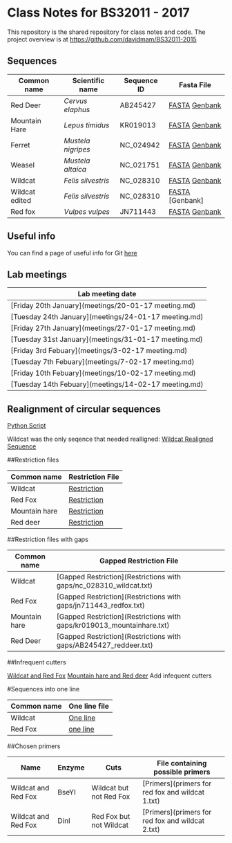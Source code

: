
# Class Notes for BS32011 - 2017

This repository is the shared repository for class notes and code. The project overview is at https://github.com/davidmam/BS32011-2015 

## Sequences


| Common name | Scientific name | Sequence ID | Fasta File |
|---|---|---|---|
| Red Deer | _Cervus elaphus_ | AB245427 | [FASTA](sequences/reddeer.fasta) [Genbank](sequences/reddeer.gb) |
| Mountain Hare | _Lepus timidus_ | KR019013 | [FASTA](sequences/mountainhare.fasta) [Genbank](sequences/mountainhare.gb) |
| Ferret | _Mustela nigripes_ | NC_024942 | [FASTA](sequences/NC_024942.fasta) [Genbank](sequences/NC_024942.gb) |
| Weasel | _Mustela altaica_ | NC_021751 | [FASTA](sequences/Weasel.fasta) [Genbank](sequences/Weasel.gb) |
| Wildcat | _Felis silvestris_ | NC_028310 | [FASTA](sequences/NC_028310_wildcat.fasta) [Genbank](sequences/NC_028310_wildcat.gb) |
| Wildcat edited | _Felis silvestris_ | NC_028310 | [FASTA](sequences/NC_028310_wildcat_edited.fasta)  [Genbank] |
| Red fox | _Vulpes vulpes_ | JN711443 | [FASTA](sequences/JN711443_redfox.fasta) [Genbank](sequences/JN711443_redfox.gb) |


## Useful info

You can find a page of useful info for Git [here](git_info.md)

## Lab meetings

| Lab meeting date | 
|---|
|[Friday 20th January](meetings/20-01-17 meeting.md)|
|[Tuesday 24th January](meetings/24-01-17 meeting.md)|
|[Friday 27th January](meetings/27-01-17 meeting.md)|
|[Tuesday 31st January](meetings/31-01-17 meeting.md)|
|[Friday 3rd Febuary](meetings/3-02-17 meeting.md)|
|[Tuesday 7th Febuary](meetings/7-02-17 meeting.md)|
|[Friday 10th Febuary](meetings/10-02-17 meeting.md)|
|[Tuesday 14th Febuary](meetings/14-02-17 meeting.md)|


## Realignment of circular sequences 

[Python Script](sequences/sequencerealigner.py)

Wildcat was the only seqence that needed realligned:
[Wildcat Realigned Sequence](sequences/NC_028310_wildcat_edited.fasta)

##Restriction files

| Common name | Restriction File |
|---|---|
|Wildcat | [Restriction](sequences/nc_028310.restrict) |
|Red Fox | [Restriction](sequences/jn711443.restrict ) |
|Mountain hare | [Restriction](sequences/kr019013.restrict) |
|Red deer | [Restriction](sequences/ab245427.restrict ) |

##Restriction files with gaps 

| Common name | Gapped Restriction File |
|---|---|
|Wildcat | [Gapped Restriction](Restrictions with gaps/nc_028310_wildcat.txt) |
|Red Fox | [Gapped Restriction](Restrictions with gaps/jn711443_redfox.txt) |
|Mountain hare | [Gapped Restriction](Restrictions with gaps/kr019013_mountainhare.txt) |
|Red Deer | [Gapped Restriction](Restrictions with gaps/AB245427_reddeer.txt) |

##Infrequent cutters

[Wildcat and Red Fox](sequences/wildcat_redfox_enzymes.out )
[Mountain hare and Red deer](sequences/mountainhare_reddeer_enzymes.out )
Add infequent cutters

#Sequences into one line

| Common name | One line file |
|---|---|
|Wildcat | [One line](sequences/NC_028310_wildcat_edited.fasta.one.txt ) |
|Red Fox | [one line](sequences/JN711443_redfox.fasta.one.txt  ) |


##Chosen primers

| Name | Enzyme | Cuts | File containing possible primers |
|---|---|---|---|
|Wildcat and Red Fox |BseYI | Wildcat but not Red Fox | [Primers](primers for red fox and wildcat 1.txt) |
|Wildcat and Red Fox |DinI | Red Fox but not Wildcat | [Primers](primers for red fox and wildcat 2.txt) |


